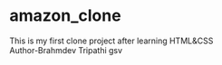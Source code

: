 # amazon_clone
This is my first clone project after learning HTML&amp;CSS <br>
Author-Brahmdev Tripathi gsv